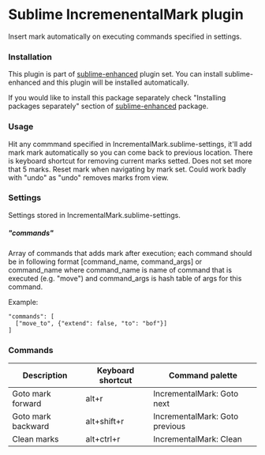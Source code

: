 # Sublime IncremenentalMark plugin

Insert mark automatically on executing commands specified in settings.


### Installation

This plugin is part of [sublime-enhanced](http://github.com/Shagabutdinov/sublime-enhanced)
plugin set. You can install sublime-enhanced and this plugin will be installed
automatically.

If you would like to install this package separately check "Installing packages
separately" section of [sublime-enhanced](http://github.com/Shagabutdinov/sublime-enhanced)
package.


### Usage

Hit any commmand specified in IncrementalMark.sublime-settings, it'll add mark
mark automatically so you can come back to previous location. There is keyboard
shortcut for removing current marks setted. Does not set more that 5 marks.
Reset mark when navigating by mark set. Could work badly with "undo" as "undo"
removes marks from view.


### Settings

Settings stored in IncrementalMark.sublime-settings.


##### "commands"

Array of commands that adds mark after execution; each command should be in
following format [command_name, command_args] or command_name where command_name
is name of command that is executed (e.g. "move") and command_args is hash table
of args for this command.

Example:

  ```
  "commands": [
    ["move_to", {"extend": false, "to": "bof"}]
  ]
  ```

### Commands

| Description        | Keyboard shortcut | Command palette                |
|--------------------|-------------------|--------------------------------|
| Goto mark forward  | alt+r             | IncrementalMark: Goto next     |
| Goto mark backward | alt+shift+r       | IncrementalMark: Goto previous |
| Clean marks        | alt+ctrl+r        | IncrementalMark: Clean         |